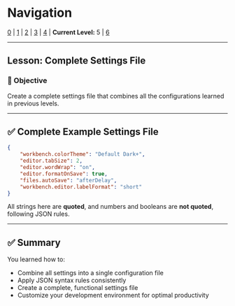 # Navigation
[0](./vscode-settings-lv0.md) | [1](./vscode-settings-lv1.md) | [2](./vscode-settings-lv2.md) | [3](./vscode-settings-lv3.md) | [4](./vscode-settings-lv4.md) | **Current Level:** 5 | [6](./vscode-settings-lv6.md)

---

## Lesson: Complete Settings File

### 🎯 Objective

Create a complete settings file that combines all the configurations learned in previous levels.

---

## ✅ **Complete Example Settings File**

```json
{
    "workbench.colorTheme": "Default Dark+",
    "editor.tabSize": 2,
    "editor.wordWrap": "on",
    "editor.formatOnSave": true,
    "files.autoSave": "afterDelay",
    "workbench.editor.labelFormat": "short"
}
```

All strings here are **quoted**, and numbers and booleans are **not quoted**, following JSON rules.

---

## ✅ **Summary**

You learned how to:
* Combine all settings into a single configuration file
* Apply JSON syntax rules consistently
* Create a complete, functional settings file
* Customize your development environment for optimal productivity 